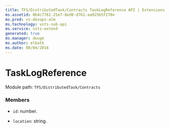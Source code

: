 ```yaml
---
title: TFS/DistributedTask/Contracts TaskLogReference API | Extensions for Visual Studio Team Services
ms.assetid: 0b4c7761-25e7-8ed0-d761-aa925b5f278e
ms.prod: vs-devops-alm
ms.technology: vsts-sub-api
ms.service: vsts-extend
generated: true
ms.manager: douge
ms.author: elbatk
ms.date: 08/04/2016
---
```


# TaskLogReference

Module path: `TFS/DistributedTask/Contracts`


### Members

* `id`: number. 

* `location`: string. 


